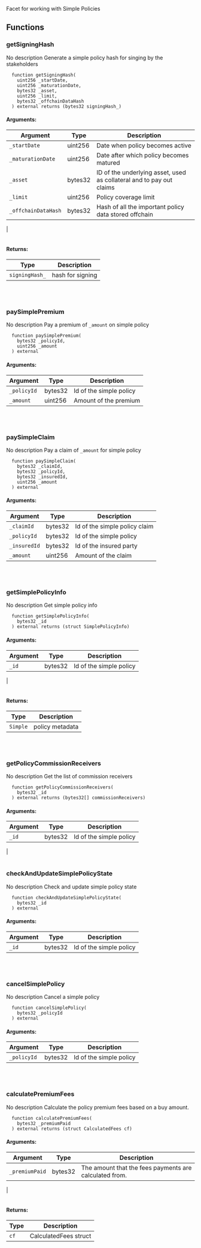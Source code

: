 Facet for working with Simple Policies
## Functions
### getSigningHash
No description
Generate a simple policy hash for singing by the stakeholders
```solidity
  function getSigningHash(
    uint256 _startDate,
    uint256 _maturationDate,
    bytes32 _asset,
    uint256 _limit,
    bytes32 _offchainDataHash
  ) external returns (bytes32 signingHash_)
```
#### Arguments:
| Argument | Type | Description |
| --- | --- | --- |
|`_startDate` | uint256 | Date when policy becomes active
|`_maturationDate` | uint256 | Date after which policy becomes matured
|`_asset` | bytes32 | ID of the underlying asset, used as collateral and to pay out claims
|`_limit` | uint256 | Policy coverage limit
|`_offchainDataHash` | bytes32 | Hash of all the important policy data stored offchain
|
<br></br>
#### Returns:
| Type | Description |
| --- | --- |
|`signingHash_` | hash for signing|
<br></br>
### paySimplePremium
No description
Pay a premium of `_amount` on simple policy
```solidity
  function paySimplePremium(
    bytes32 _policyId,
    uint256 _amount
  ) external
```
#### Arguments:
| Argument | Type | Description |
| --- | --- | --- |
|`_policyId` | bytes32 | Id of the simple policy
|`_amount` | uint256 | Amount of the premium|
<br></br>
### paySimpleClaim
No description
Pay a claim of `_amount` for simple policy
```solidity
  function paySimpleClaim(
    bytes32 _claimId,
    bytes32 _policyId,
    bytes32 _insuredId,
    uint256 _amount
  ) external
```
#### Arguments:
| Argument | Type | Description |
| --- | --- | --- |
|`_claimId` | bytes32 | Id of the simple policy claim
|`_policyId` | bytes32 | Id of the simple policy
|`_insuredId` | bytes32 | Id of the insured party
|`_amount` | uint256 | Amount of the claim|
<br></br>
### getSimplePolicyInfo
No description
Get simple policy info
```solidity
  function getSimplePolicyInfo(
    bytes32 _id
  ) external returns (struct SimplePolicyInfo)
```
#### Arguments:
| Argument | Type | Description |
| --- | --- | --- |
|`_id` | bytes32 | Id of the simple policy
|
<br></br>
#### Returns:
| Type | Description |
| --- | --- |
|`Simple` | policy metadata|
<br></br>
### getPolicyCommissionReceivers
No description
Get the list of commission receivers
```solidity
  function getPolicyCommissionReceivers(
    bytes32 _id
  ) external returns (bytes32[] commissionReceivers)
```
#### Arguments:
| Argument | Type | Description |
| --- | --- | --- |
|`_id` | bytes32 | Id of the simple policy
|
<br></br>
### checkAndUpdateSimplePolicyState
No description
Check and update simple policy state
```solidity
  function checkAndUpdateSimplePolicyState(
    bytes32 _id
  ) external
```
#### Arguments:
| Argument | Type | Description |
| --- | --- | --- |
|`_id` | bytes32 | Id of the simple policy|
<br></br>
### cancelSimplePolicy
No description
Cancel a simple policy
```solidity
  function cancelSimplePolicy(
    bytes32 _policyId
  ) external
```
#### Arguments:
| Argument | Type | Description |
| --- | --- | --- |
|`_policyId` | bytes32 | Id of the simple policy|
<br></br>
### calculatePremiumFees
No description
Calculate the policy premium fees based on a buy amount.
```solidity
  function calculatePremiumFees(
    bytes32 _premiumPaid
  ) external returns (struct CalculatedFees cf)
```
#### Arguments:
| Argument | Type | Description |
| --- | --- | --- |
|`_premiumPaid` | bytes32 | The amount that the fees payments are calculated from.
|
<br></br>
#### Returns:
| Type | Description |
| --- | --- |
|`cf` | CalculatedFees struct|
<br></br>
